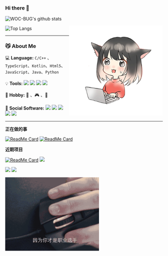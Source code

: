 ### Hi there 👋

![WOC-BUG's github stats](https://github-readme-stats.vercel.app/api?username=WOC-BUG&show_icons=true&theme=tokyonight)



<img align="right" alt="GIF" src="./img/1.gif" width = "300"/>

![Top Langs](https://github-readme-stats.vercel.app/api/top-langs/?username=WOC-BUG&layout=compact)



---

### :smirk_cat: About  Me

:computer: **Language:** ``C/C++`` 、``TypeScript``、``Kotlin``、``Html5``、``JavaScript``、``Java``、``Python``
<br><br>
:bulb:  **Tools:** ![](https://img.shields.io/badge/Cocos%20Creator-2.4.5-black) ![](https://img.shields.io/badge/Visual%20Studio-2019-purple) ![](https://img.shields.io/badge/Visual%20Studio-Code-007acc) ![](https://img.shields.io/badge/Android%20Studio-4.0.1-brightgren)
<br><br>
:ghost: **Hobby:** :art: 、:video_game: 、:book:
<br><br>
:balloon: **Social Software:** [![](https://img.shields.io/badge/dynamic/json?color=000000&logo=github&label=GitHub&query=%24.data.totalSubs&suffix=Followers&url=https%3A%2F%2Fapi.spencerwoo.com%2Fsubstats%2F%3Fsource%3Dgithub%26queryKey%3DWOC-BUG)](https://github.com/WOC-BUG) [![](https://img.shields.io/badge/dynamic/json?logo=bilibili&color=ff69b4&label=bilibili&query=%24.data.totalSubs&suffix=Followers&url=https%3A%2F%2Fapi.spencerwoo.com%2Fsubstats%2F%3Fsource%3Dbilibili%26queryKey%3D23005221)](https://space.bilibili.com/23005221)  [![](https://img.shields.io/badge/dynamic/json?logo=sina-weibo&color=E6162D&label=微博&query=%24.data.totalSubs&suffix=Followers&url=https%3A%2F%2Fapi.spencerwoo.com%2Fsubstats%2F%3Fsource%3Dweibo%26queryKey%3D7075760489)](https://weibo.com/u/7075760489) ![](https://img.shields.io/badge/QQ-1539777243-9cf) ![](https://img.shields.io/badge/LOFTER-WOC__BUG-green)
<br>

---

**正在做的事**

 [![ReadMe Card](https://github-readme-stats.vercel.app/api/pin/?username=WOC-BUG&repo=Game-Engines-Study-Notes)](https://woc-bug.github.io/Game-Engines-Study-Notes/)  [![ReadMe Card](https://github-readme-stats.vercel.app/api/pin/?username=WOC-BUG&repo=Forest-Witch)](https://github.com/WOC-BUG/Forest-Witch)  

**近期项目**

[![ReadMe Card](https://github-readme-stats.vercel.app/api/pin/?username=WOC-BUG&repo=5G-Knowledge-Graph-and-Fusion-Media-Visualization)](https://github.com/WOC-BUG/5G-Knowledge-Graph-and-Fusion-Media-Visualization)   [<img class="col-lg-6" src="https://github-readme-stats.vercel.app/api/pin/?username=WOC-BUG&repo=Escape-From-The-Maze">](https://github.com/WOC-BUG/Escape-From-The-Maze) 

[<img class="col-lg-6" src="https://github-readme-stats.vercel.app/api/pin/?username=WOC-BUG&repo=BusLinesApp">](https://github.com/WOC-BUG/BusLinesApp)   [<img class="col-lg-6" src="https://github-readme-stats.vercel.app/api/pin/?username=WOC-BUG&repo=Constellation-App">](https://github.com/WOC-BUG/Constellation-App)   



<img alt="GIF" src="./img/code.gif" width = "300"/>